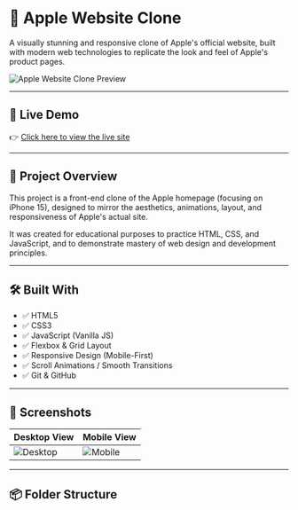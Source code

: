 # 🍎 Apple Website Clone

A visually stunning and responsive clone of Apple's official website, built with modern web technologies to replicate the look and feel of Apple's product pages.

![Apple Website Clone Preview](https://github.com/iam-rbaskey/Apple_Iphone15_Clone/assets/your-image-path/preview.png)

---

## 🔗 Live Demo

👉 [Click here to view the live site](https://a-pple-iphone15-rbaskey.netlify.app/)

---

## 📁 Project Overview

This project is a front-end clone of the Apple homepage (focusing on iPhone 15), designed to mirror the aesthetics, animations, layout, and responsiveness of Apple's actual site.

It was created for educational purposes to practice HTML, CSS, and JavaScript, and to demonstrate mastery of web design and development principles.

---

## 🛠️ Built With

- ✅ HTML5
- ✅ CSS3
- ✅ JavaScript (Vanilla JS)
- ✅ Flexbox & Grid Layout
- ✅ Responsive Design (Mobile-First)
- ✅ Scroll Animations / Smooth Transitions
- ✅ Git & GitHub

---

## 📸 Screenshots

| Desktop View | Mobile View |
|--------------|-------------|
| ![Desktop](https://github.com/iam-rbaskey/Apple_Iphone15_Clone/assets/your-image-path/desktop.png) | ![Mobile](https://github.com/iam-rbaskey/Apple_Iphone15_Clone/assets/your-image-path/mobile.png) |

---

## 📦 Folder Structure

